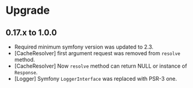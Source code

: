 Upgrade
=======

0.17.x to 1.0.0
---------------

* Required minimum symfony version was updated to 2.3.
* [CacheResolver] first argument request was removed from `resolve` method.
* [CacheResolver] Now `resolve` method can return NULL or instance of `Response`.
* [Logger] Symfony `LoggerInterface` was replaced with PSR-3 one.
